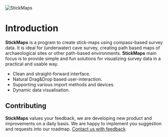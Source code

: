 ![StickMaps](images/base.png "Basic interface")
# Introduction

**StickMaps** is a program to create stick-maps using compass-based survey data.
It is ideal for (underwater) cave survey, creating path based maps of archaeological sites or other path-based environments.
**StickMaps** main focus is to provide simple and fun solutions for visualizing survey data in a practical and usable way.

- Clean and straight-forward interface.
- Natural Drag&Drop based user-interaction.
- Supporting various import methods and devices.
- Dynamic data visualisation.

## Contributing
**StickMaps** values your feedback, we are developing new product and improvements on a daily basis.
We are happy to implement you suggestion and requests into our roadmap. [Contact us with feedback](https://stagedrop.co#contact) 
